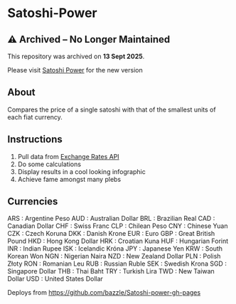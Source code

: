 # Satoshi-Power

## ⚠️ Archived – No Longer Maintained

This repository was archived on **13 Sept 2025**.  

Please visit [Satoshi Power](https://github.com/bazzle/satoshi-power) for the new version

## About

Compares the price of a single satoshi with that of the smallest units of each fiat currency.

## Instructions

1. Pull data from [Exchange Rates API](https://www.blockchain.com/explorer/api/exchange_rates_api)
2. Do some calculations
3. Display results in a cool looking infographic
4. Achieve fame amongst many plebs


## Currencies

ARS : Argentine Peso
AUD : Australian Dollar
BRL : Brazilian Real
CAD : Canadian Dollar
CHF : Swiss Franc
CLP : Chilean Peso
CNY : Chinese Yuan
CZK : Czech Koruna
DKK : Danish Krone
EUR : Euro
GBP : Great British Pound
HKD : Hong Kong Dollar
HRK : Croatian Kuna
HUF : Hungarian Forint
INR : Indian Rupee
ISK : Icelandic Króna
JPY : Japanese Yen
KRW : South Korean Won
NGN : Nigerian Naira
NZD : New Zealand Dollar
PLN : Polish Złoty
RON : Romanian Leu
RUB : Russian Ruble
SEK : Swedish Krona
SGD : Singapore Dollar
THB : Thai Baht
TRY : Turkish Lira
TWD : New Taiwan Dollar
USD : United States Dollar


Deploys from https://github.com/bazzle/Satoshi-power-gh-pages
